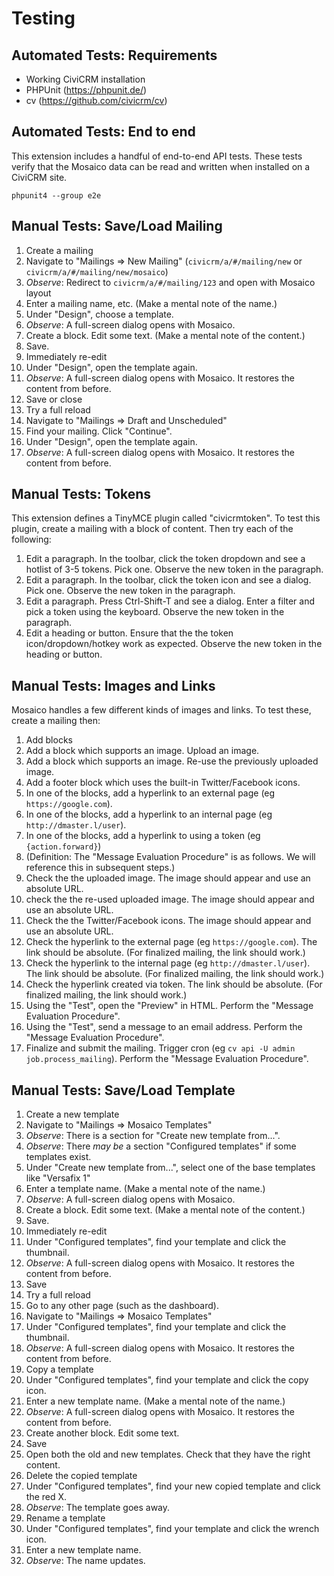 # Testing

## Automated Tests: Requirements

 * Working CiviCRM installation
 * PHPUnit (https://phpunit.de/)
 * cv (https://github.com/civicrm/cv)

## Automated Tests: End to end

This extension includes a handful of end-to-end API tests.  These tests
verify that the Mosaico data can be read and written when installed on a
CiviCRM site.

```
phpunit4 --group e2e
```

## Manual Tests: Save/Load Mailing

 1. Create a mailing
   1. Navigate to "Mailings => New Mailing" (`civicrm/a/#/mailing/new` or `civicrm/a/#/mailing/new/mosaico`)
   2. _Observe_: Redirect to `civicrm/a/#/mailing/123` and open with Mosaico layout
   3. Enter a mailing name, etc. (Make a mental note of the name.)
   4. Under "Design", choose a template.
   5. _Observe_: A full-screen dialog opens with Mosaico.
   6. Create a block. Edit some text. (Make a mental note of the content.)
   7. Save.
 2. Immediately re-edit
   1. Under "Design", open the template again.
   2. _Observe_: A full-screen dialog opens with Mosaico. It restores the content from before.
   3. Save or close
 3. Try a full reload
   1. Navigate to "Mailings => Draft and Unscheduled"
   2. Find your mailing. Click "Continue".
   3. Under "Design", open the template again.
   4. _Observe_: A full-screen dialog opens with Mosaico. It restores the content from before.

## Manual Tests: Tokens

This extension defines a TinyMCE plugin called "civicrmtoken".  To test this
plugin, create a mailing with a block of content. Then try each of the following:

 1. Edit a paragraph. In the toolbar, click the token dropdown and see a hotlist of 3-5 tokens. Pick one. Observe the new token in the paragraph.
 2. Edit a paragraph. In the toolbar, click the token icon and see a dialog. Pick one. Observe the new token in the paragraph.
 3. Edit a paragraph. Press Ctrl-Shift-T and see a dialog. Enter a filter and pick a token using the keyboard. Observe the new token in the paragraph.
 4. Edit a heading or button. Ensure that the the token icon/dropdown/hotkey work as expected. Observe the new token in the heading or button.

## Manual Tests: Images and Links

Mosaico handles a few different kinds of images and links. To test these, create a
mailing then:

 1. Add blocks
   1. Add a block which supports an image. Upload an image.
   2. Add a block which supports an image. Re-use the previously uploaded image.
   3. Add a footer block which uses the built-in Twitter/Facebook icons.
   4. In one of the blocks, add a hyperlink to an external page (eg `https://google.com`).
   5. In one of the blocks, add a hyperlink to an internal page (eg `http://dmaster.l/user`).
   6. In one of the blocks, add a hyperlink to using a token (eg `{action.forward}`)
 2. (Definition: The "Message Evaluation Procedure" is as follows. We will reference this in subsequent steps.)
   1. Check the the uploaded image. The image should appear and use an absolute URL.
   2. check the the re-used uploaded image. The image should appear and use an absolute URL.
   3. Check the the Twitter/Facebook icons. The image should appear and use an absolute URL.
   4. Check the hyperlink to the external page (eg `https://google.com`). The link should be absolute. (For finalized mailing, the link should work.)
   5. Check the hyperlink to the internal page (eg `http://dmaster.l/user`). The link should be absolute. (For finalized mailing, the link should work.)
   6. Check the hyperlink created via token. The link should be absolute. (For finalized mailing, the link should work.)
 3. Using the "Test", open the "Preview" in HTML. Perform the "Message Evaluation Procedure".
 4. Using the "Test", send a message to an email address. Perform the "Message Evaluation Procedure".
 5. Finalize and submit the mailing. Trigger cron (eg `cv api -U admin job.process_mailing`). Perform the "Message Evaluation Procedure".

## Manual Tests: Save/Load Template

 1. Create a new template
   1. Navigate to "Mailings => Mosaico Templates"
   2. _Observe_: There is a section for "Create new template from...".
   3. _Observe_: There *may be* a section "Configured templates" if some templates exist.
   4. Under "Create new template from...", select one of the base templates like "Versafix 1"
   5. Enter a template name. (Make a mental note of the name.)
   6. _Observe_: A full-screen dialog opens with Mosaico.
   7. Create a block. Edit some text. (Make a mental note of the content.)
   8. Save.
 2. Immediately re-edit
   1. Under "Configured templates", find your template and click the thumbnail.
   2. _Observe_: A full-screen dialog opens with Mosaico. It restores the content from before.
   3. Save
 3. Try a full reload
   1. Go to any other page (such as the dashboard).
   2. Navigate to "Mailings => Mosaico Templates"
   3. Under "Configured templates", find your template and click the thumbnail.
   4. _Observe_: A full-screen dialog opens with Mosaico. It restores the content from before.
 4. Copy a template
   1. Under "Configured templates", find your template and click the copy icon.
   2. Enter a new template name. (Make a mental note of the name.)
   3.  _Observe_: A full-screen dialog opens with Mosaico. It restores the content from before.
   4. Create another block.  Edit some text.
   5. Save
   6. Open both the old and new templates. Check that they have the right content.
 5. Delete the copied template
   1. Under "Configured templates", find your new copied template and click the red X.
   2. _Observe_: The template goes away.
 6. Rename a template
   1. Under "Configured templates", find your template and click the wrench icon.
   2. Enter a new template name.
   3. _Observe_: The name updates.
